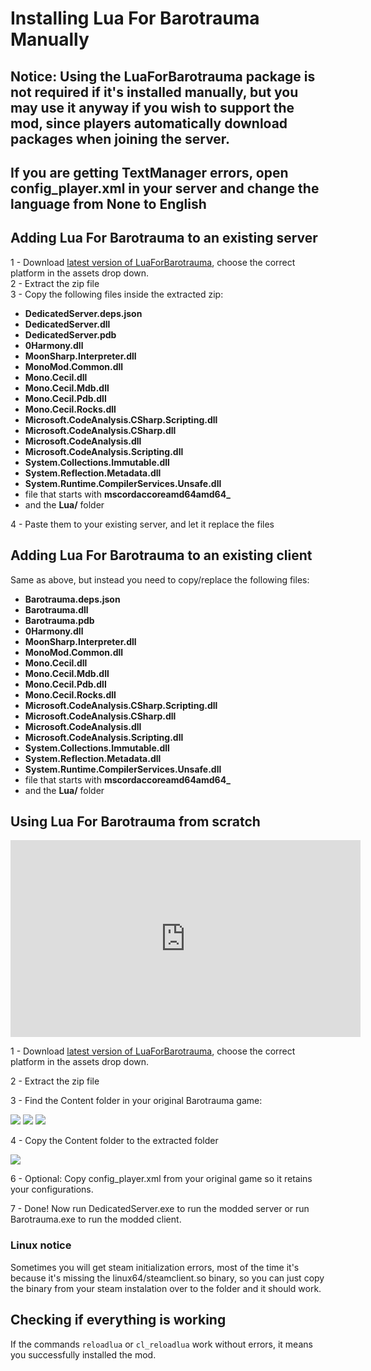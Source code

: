 # Installing Lua For Barotrauma Manually

## Notice: Using the LuaForBarotrauma package is not required if it's installed manually, but you may use it anyway if you wish to support the mod, since players automatically download packages when joining the server.

## If you are getting TextManager errors, open config_player.xml in your server and change the language from None to English

## Adding Lua For Barotrauma to an existing server
1 - Download [latest version of LuaForBarotrauma](https://github.com/evilfactory/Barotrauma-lua-attempt/releases/tag/latest), choose the correct platform in the assets drop down.<br>
2 - Extract the zip file<br>
3 - Copy the following files inside the extracted zip:<br>

- **DedicatedServer.deps.json**
- **DedicatedServer.dll**
- **DedicatedServer.pdb**
- **0Harmony.dll**
- **MoonSharp.Interpreter.dll**
- **MonoMod.Common.dll**
- **Mono.Cecil.dll**
- **Mono.Cecil.Mdb.dll**
- **Mono.Cecil.Pdb.dll**
- **Mono.Cecil.Rocks.dll**
- **Microsoft.CodeAnalysis.CSharp.Scripting.dll**
- **Microsoft.CodeAnalysis.CSharp.dll**
- **Microsoft.CodeAnalysis.dll**
- **Microsoft.CodeAnalysis.Scripting.dll**
- **System.Collections.Immutable.dll**
- **System.Reflection.Metadata.dll**
- **System.Runtime.CompilerServices.Unsafe.dll**
- file that starts with **mscordaccoreamd64amd64_**
- and the **Lua/** folder

4 - Paste them to your existing server, and let it replace the files<br>

## Adding Lua For Barotrauma to an existing client

Same as above, but instead you need to copy/replace the following files:

- **Barotrauma.deps.json**
- **Barotrauma.dll**
- **Barotrauma.pdb**
- **0Harmony.dll**
- **MoonSharp.Interpreter.dll**
- **MonoMod.Common.dll**
- **Mono.Cecil.dll**
- **Mono.Cecil.Mdb.dll**
- **Mono.Cecil.Pdb.dll**
- **Mono.Cecil.Rocks.dll**
- **Microsoft.CodeAnalysis.CSharp.Scripting.dll**
- **Microsoft.CodeAnalysis.CSharp.dll**
- **Microsoft.CodeAnalysis.dll**
- **Microsoft.CodeAnalysis.Scripting.dll**
- **System.Collections.Immutable.dll**
- **System.Reflection.Metadata.dll**
- **System.Runtime.CompilerServices.Unsafe.dll**
- file that starts with **mscordaccoreamd64amd64_**
- and the **Lua/** folder


## Using Lua For Barotrauma from scratch

<iframe width="560" height="315" src="https://www.youtube.com/embed/ov0MUOUVB7A" title="YouTube video player" frameborder="0" allow="accelerometer; autoplay; clipboard-write; encrypted-media; gyroscope; picture-in-picture" allowfullscreen></iframe>

1 - Download [latest version of LuaForBarotrauma](https://github.com/evilfactory/Barotrauma-lua-attempt/releases/tag/latest), choose the correct platform in the assets drop down.<br>

2 - Extract the zip file<br>

3 - Find the Content folder in your original Barotrauma game: <br>

 ![](https://cdn.discordapp.com/attachments/799752463619325968/833120013149929492/unknown.png)
 ![](https://cdn.discordapp.com/attachments/799752463619325968/833120379378991104/unknown.png)
 ![](https://cdn.discordapp.com/attachments/799752463619325968/833120841277374464/unknown.png)

4 - Copy the Content folder to the extracted folder <br>

![](https://cdn.discordapp.com/attachments/799752463619325968/833133217300742154/unknown.png)

6 - Optional: Copy config_player.xml from your original game so it retains your configurations.

7 - Done! Now run DedicatedServer.exe to run the modded server or run Barotrauma.exe to run the modded client.<br>

### Linux notice
Sometimes you will get steam initialization errors, most of the time it's because it's missing the linux64/steamclient.so binary, so you can just copy the binary from your steam instalation over to the folder and it should work.



## Checking if everything is working

If the commands `reloadlua` or `cl_reloadlua` work without errors, it means you successfully installed the mod.
